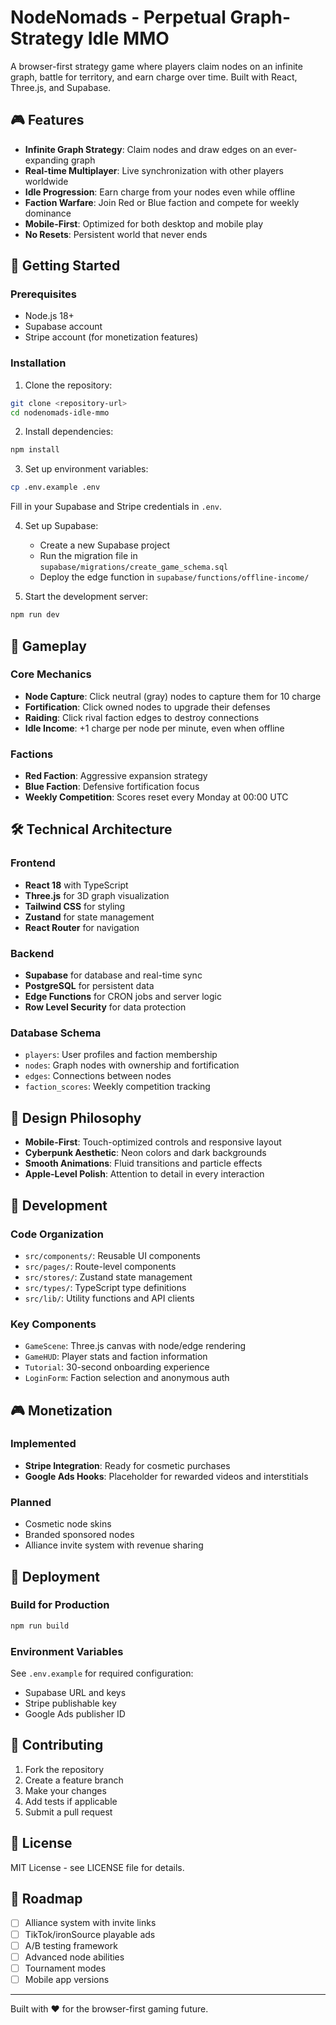 # NodeNomads - Perpetual Graph-Strategy Idle MMO

A browser-first strategy game where players claim nodes on an infinite graph, battle for territory, and earn charge over time. Built with React, Three.js, and Supabase.

## 🎮 Features

- **Infinite Graph Strategy**: Claim nodes and draw edges on an ever-expanding graph
- **Real-time Multiplayer**: Live synchronization with other players worldwide
- **Idle Progression**: Earn charge from your nodes even while offline
- **Faction Warfare**: Join Red or Blue faction and compete for weekly dominance
- **Mobile-First**: Optimized for both desktop and mobile play
- **No Resets**: Persistent world that never ends

## 🚀 Getting Started

### Prerequisites

- Node.js 18+ 
- Supabase account
- Stripe account (for monetization features)

### Installation

1. Clone the repository:
```bash
git clone <repository-url>
cd nodenomads-idle-mmo
```

2. Install dependencies:
```bash
npm install
```

3. Set up environment variables:
```bash
cp .env.example .env
```

Fill in your Supabase and Stripe credentials in `.env`.

4. Set up Supabase:
   - Create a new Supabase project
   - Run the migration file in `supabase/migrations/create_game_schema.sql`
   - Deploy the edge function in `supabase/functions/offline-income/`

5. Start the development server:
```bash
npm run dev
```

## 🎯 Gameplay

### Core Mechanics

- **Node Capture**: Click neutral (gray) nodes to capture them for 10 charge
- **Fortification**: Click owned nodes to upgrade their defenses
- **Raiding**: Click rival faction edges to destroy connections
- **Idle Income**: +1 charge per node per minute, even when offline

### Factions

- **Red Faction**: Aggressive expansion strategy
- **Blue Faction**: Defensive fortification focus
- **Weekly Competition**: Scores reset every Monday at 00:00 UTC

## 🛠 Technical Architecture

### Frontend
- **React 18** with TypeScript
- **Three.js** for 3D graph visualization
- **Tailwind CSS** for styling
- **Zustand** for state management
- **React Router** for navigation

### Backend
- **Supabase** for database and real-time sync
- **PostgreSQL** for persistent data
- **Edge Functions** for CRON jobs and server logic
- **Row Level Security** for data protection

### Database Schema

- `players`: User profiles and faction membership
- `nodes`: Graph nodes with ownership and fortification
- `edges`: Connections between nodes
- `faction_scores`: Weekly competition tracking

## 🎨 Design Philosophy

- **Mobile-First**: Touch-optimized controls and responsive layout
- **Cyberpunk Aesthetic**: Neon colors and dark backgrounds
- **Smooth Animations**: Fluid transitions and particle effects
- **Apple-Level Polish**: Attention to detail in every interaction

## 🔧 Development

### Code Organization

- `src/components/`: Reusable UI components
- `src/pages/`: Route-level components
- `src/stores/`: Zustand state management
- `src/types/`: TypeScript type definitions
- `src/lib/`: Utility functions and API clients

### Key Components

- `GameScene`: Three.js canvas with node/edge rendering
- `GameHUD`: Player stats and faction information
- `Tutorial`: 30-second onboarding experience
- `LoginForm`: Faction selection and anonymous auth

## 🎮 Monetization

### Implemented
- **Stripe Integration**: Ready for cosmetic purchases
- **Google Ads Hooks**: Placeholder for rewarded videos and interstitials

### Planned
- Cosmetic node skins
- Branded sponsored nodes
- Alliance invite system with revenue sharing

## 📱 Deployment

### Build for Production
```bash
npm run build
```

### Environment Variables
See `.env.example` for required configuration:
- Supabase URL and keys
- Stripe publishable key
- Google Ads publisher ID

## 🤝 Contributing

1. Fork the repository
2. Create a feature branch
3. Make your changes
4. Add tests if applicable
5. Submit a pull request

## 📄 License

MIT License - see LICENSE file for details.

## 🎯 Roadmap

- [ ] Alliance system with invite links
- [ ] TikTok/ironSource playable ads
- [ ] A/B testing framework
- [ ] Advanced node abilities
- [ ] Tournament modes
- [ ] Mobile app versions

---

Built with ❤️ for the browser-first gaming future.